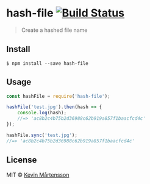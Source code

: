 # hash-file [![Build Status](https://travis-ci.org/kevva/hash-file.svg?branch=master)](https://travis-ci.org/kevva/hash-file)

> Create a hashed file name


## Install

```
$ npm install --save hash-file
```


## Usage

```js
const hashFile = require('hash-file');

hashFile('test.jpg').then(hash => {
	console.log(hash);
	//=> 'ac8b2c4b75b2d36988c62b919a857f1baacfcd4c'
});

hashFile.sync('test.jpg');
//=> 'ac8b2c4b75b2d36988c62b919a857f1baacfcd4c'
```


## License

MIT © [Kevin Mårtensson](http://kevinmartensson.com)
